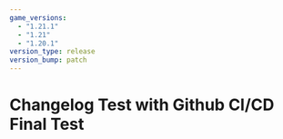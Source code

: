 ```yaml
---
game_versions:
  - "1.21.1"
  - "1.21"
  - "1.20.1"
version_type: release
version_bump: patch
---
```


# Changelog Test with Github CI/CD Final Test
